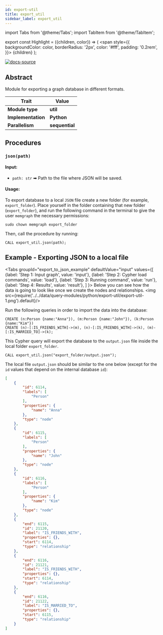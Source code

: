 ```yaml
---
id: export-util
title: export_util
sidebar_label: export_util
---
```


import Tabs from '@theme/Tabs';
import TabItem from '@theme/TabItem';

export const Highlight = ({children, color}) => (
  <span
    style={{
      backgroundColor: color,
      borderRadius: '2px',
      color: '#fff',
      padding: '0.2rem',
    }}>
    {children}
  </span>
);

[![docs-source](https://img.shields.io/badge/source-export_util-FB6E00?logo=github&style=for-the-badge)](https://github.com/memgraph/mage/blob/main/python/export_util.py)


## Abstract

Module for exporting a graph database in different formats.

| Trait               | Value                                                 |
| ------------------- | ----------------------------------------------------- |
| **Module type**     | <Highlight color="#FB6E00">**util**</Highlight>  |
| **Implementation**  | <Highlight color="#FB6E00">**Python**</Highlight>     |
| **Parallelism**     | <Highlight color="#FB6E00">**sequential**</Highlight> |

## Procedures

### `json(path)`

#### Input:

* `path: str` ➡ Path to the file where JSON will be saved.

#### Usage:
To export database to a local `JSON` file create a new folder (for example,
`export_folder`). Place yourself in the folder containing that new folder
(`export_folder`), and run the following command in the terminal to give the
user `memgraph` the necessary permissions:

```
sudo chown memgraph export_folder
```

Then, call the procedure by running:

```cypher
CALL export_util.json(path);
```

## Example - Exporting JSON to a local file

<Tabs
  groupId="export_to_json_example"
  defaultValue="input"
  values={[
    {label: 'Step 1: Input graph', value: 'input'},
    {label: 'Step 2: Cypher load commands', value: 'load'},
    {label: 'Step 3: Running command', value: 'run'},
    {label: 'Step 4: Results', value: 'result'},
  ]
}>
<TabItem value="input">
Below you can see how the data is going to look like once we create the nodes and relationships.
<img src={require('../../data/query-modules/python/export-util/export-util-1.png').default}/>
    
</TabItem>

<TabItem value="load">


Run the following queries in order to import the data into the database:

```cypher
CREATE (n:Person {name:"Anna"}), (m:Person {name:"John"}), (k:Person {name:"Kim"})
CREATE (n)-[:IS_FRIENDS_WITH]->(m), (n)-[:IS_FRIENDS_WITH]->(k), (m)-[:IS_MARRIED_TO]->(k);
```
</TabItem>

<TabItem value="run">

This Cypher query will export the database to the `output.json` file inside the local folder `export_folder`.

```cypher
CALL export_util.json("export_folder/output.json");
```
</TabItem>

<TabItem value="result">

The local file `output.json` should be similar to the one below (except for the
`id` values that depend on the internal database `id`):


```json
[
    {
        "id": 6114,
        "labels": [
            "Person"
        ],
        "properties": {
            "name": "Anna"
        },
        "type": "node"
    },
    {
        "id": 6115,
        "labels": [
            "Person"
        ],
        "properties": {
            "name": "John"
        },
        "type": "node"
    },
    {
        "id": 6116,
        "labels": [
            "Person"
        ],
        "properties": {
            "name": "Kim"
        },
        "type": "node"
    },
    {
        "end": 6115,
        "id": 21120,
        "label": "IS_FRIENDS_WITH",
        "properties": {},
        "start": 6114,
        "type": "relationship"
    },
    {
        "end": 6116,
        "id": 21121,
        "label": "IS_FRIENDS_WITH",
        "properties": {},
        "start": 6114,
        "type": "relationship"
    },
    {
        "end": 6116,
        "id": 21122,
        "label": "IS_MARRIED_TO",
        "properties": {},
        "start": 6115,
        "type": "relationship"
    }
]
```
</TabItem>

</Tabs>